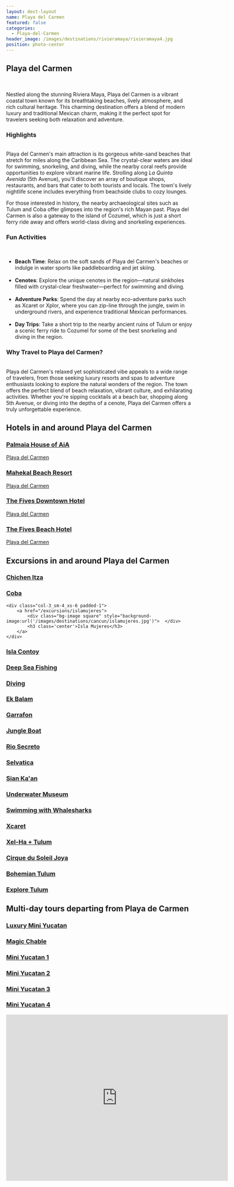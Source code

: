 ```yaml
---
layout: dest-layout
name: Playa del Carmen
featured: false
categories:
  - Playa-del-Carmen
header_image: /images/destinations/rivieramaya/rivieramaya4.jpg
position: photo-center
---
```


## Playa del Carmen  
&nbsp;  

Nestled along the stunning Riviera Maya, Playa del Carmen is a vibrant coastal town known for its breathtaking beaches, lively atmosphere, and rich cultural heritage. This charming destination offers a blend of modern luxury and traditional Mexican charm, making it the perfect spot for travelers seeking both relaxation and adventure.

### Highlights  
&nbsp;  
Playa del Carmen's main attraction is its gorgeous white-sand beaches that stretch for miles along the Caribbean Sea. The crystal-clear waters are ideal for swimming, snorkeling, and diving, while the nearby coral reefs provide opportunities to explore vibrant marine life. Strolling along *La Quinta Avenida* (5th Avenue), you'll discover an array of boutique shops, restaurants, and bars that cater to both tourists and locals. The town's lively nightlife scene includes everything from beachside clubs to cozy lounges.

For those interested in history, the nearby archaeological sites such as Tulum and Coba offer glimpses into the region's rich Mayan past. Playa del Carmen is also a gateway to the island of Cozumel, which is just a short ferry ride away and offers world-class diving and snorkeling experiences.

### Fun Activities  
&nbsp;  
- **Beach Time**: Relax on the soft sands of Playa del Carmen's beaches or indulge in water sports like paddleboarding and jet skiing.  
&nbsp;  
- **Cenotes**: Explore the unique cenotes in the region—natural sinkholes filled with crystal-clear freshwater—perfect for swimming and diving.  
&nbsp;  
- **Adventure Parks**: Spend the day at nearby eco-adventure parks such as Xcaret or Xplor, where you can zip-line through the jungle, swim in underground rivers, and experience traditional Mexican performances.  
&nbsp;  
- **Day Trips**: Take a short trip to the nearby ancient ruins of Tulum or enjoy a scenic ferry ride to Cozumel for some of the best snorkeling and diving in the region.  

### Why Travel to Playa del Carmen?  
&nbsp;  
Playa del Carmen's relaxed yet sophisticated vibe appeals to a wide range of travelers, from those seeking luxury resorts and spas to adventure enthusiasts looking to explore the natural wonders of the region. The town offers the perfect blend of beach relaxation, vibrant culture, and exhilarating activities. Whether you're sipping cocktails at a beach bar, shopping along 5th Avenue, or diving into the depths of a cenote, Playa del Carmen offers a truly unforgettable experience.

## Hotels in and around Playa del Carmen

<section class='grid'>

<div class="col-3_sm-4_xs-6 padded-1">
    <a href="/hotels/palmaia">
        <div class="bg-image square" style="background-image:url('/images/hotels/palmaia/palmaia3.jpg')">  </div>
        <h3 class='center'>Palmaia House of AiA</h3> 
        <p class='center'>Playa del Carmen</p>        
    </a>  
</div>

<div class="col-3_sm-4_xs-6 padded-1">
    <a href="/hotels/mahekal">
        <div class="bg-image square" style="background-image:url('/images/hotels/mahekal/mahekal1.jpg')"></div>
        <h3 class="center">Mahekal Beach Resort</h3>
        <p class='center'>Playa del Carmen</p> 
    </a>
</div>

<div class="col-3_sm-4_xs-6 padded-1">
    <a href="/hotels/fivesdowntown">
        <div class="bg-image square" style="background-image:url('/images/hotels/fivesdowntown/fivesdowntown1.jpg')" ></div>
        <h3 class="center">The Fives Downtown Hotel</h3>
        <p class="center">Playa del Carmen</p>
    </a>
</div>

<div class="col-3_sm-4_xs-6 padded-1">
    <a href="/hotels/fivesbeach">
        <div class="bg-image square" style="background-image:url('/images/hotels/fivesbeach/fivesbeach3.jpg')" ></div>
        <h3 class="center"> The Fives Beach Hotel</h3>
        <p class="center"> Playa del Carmen</p>
    </a>
</div>

</section>


## Excursions in and around Playa del Carmen

<section class='grid'>
<div class="col-3_sm-4_xs-6 padded-1">
    <a href="/excursions/chichenexc">
        <div class="bg-image square" style="background-image:url('/images/destinations/yucatan/yucatan2.jpg')">  </div>
        <h3 class='center'>Chichen Itza</h3>        
    </a>  
</div>

<div class="col-3_sm-4_xs-6 padded-1">
    <a href="/excursions/cobaexc">
        <div class="bg-image square" style="background-image:url('/images/destinations/cancun/cancun7.jpg')">  </div>
        <h3 class='center'>Coba</h3>        
    </a>  
</div>

    <div class="col-3_sm-4_xs-6 padded-1">
        <a href="/excursions/islamujeres">
            <div class="bg-image square" style="background-image:url('/images/destinations/cancun/islamujeres.jpg')">  </div>
            <h3 class='center'>Isla Mujeres</h3>        
        </a>  
    </div>

<div class="col-3_sm-4_xs-6 padded-1">
    <a href="/excursions/contoyexc">
        <div class="bg-image square" style="background-image:url('/images/destinations/cancun/cancun3.jpg')">  </div>
        <h3 class='center'>Isla Contoy</h3>        
    </a>  
</div>

<div class="col-3_sm-4_xs-6 padded-1">
    <a href="/excursions/deepseaexc">
        <div class="bg-image square" style="background-image:url('/images/destinations/cancun/cancun8.jpg')">  </div>
        <h3 class='center'>Deep Sea Fishing</h3>        
    </a>  
</div>

<div class="col-3_sm-4_xs-6 padded-1">
    <a href="/excursions/divingexc">
        <div class="bg-image square" style="background-image:url('/images/destinations/cancun/cancun6.jpg')">  </div>
        <h3 class='center'>Diving</h3>        
    </a>  
</div>

<div class="col-3_sm-4_xs-6 padded-1">
    <a href="/excursions/ekbalamexc">
        <div class="bg-image square" style="background-image:url('/images/destinations/yucatan/yucatan1.jpg')">  </div>
        <h3 class='center'>Ek Balam</h3>        
    </a>  
</div>

<div class="col-3_sm-4_xs-6 padded-1">
    <a href="/excursions/garrafonexc">
        <div class="bg-image square" style="background-image:url('/images/destinations/cancun/cancun1.jpg')">  </div>
        <h3 class='center'>Garrafon</h3>        
    </a>  
</div>

<div class="col-3_sm-4_xs-6 padded-1">
    <a href="/excursions/jungleboatexc">
        <div class="bg-image square" style="background-image:url('/images/destinations/cancun/cancun9.jpg')">  </div>
        <h3 class='center'>Jungle Boat</h3>        
    </a>  
</div>

<div class="col-3_sm-4_xs-6 padded-1">
    <a href="/excursions/riosecreto">
        <div class="bg-image square" style="background-image:url('/images/destinations/rivieramaya/riosecreto.jpg')">  </div>
        <h3 class='center'>Rio Secreto</h3>        
    </a>  
</div>

<div class="col-3_sm-4_xs-6 padded-1">
    <a href="/excursions/selvatica">
        <div class="bg-image square" style="background-image:url('/images/destinations/rivieramaya/selvatica.jpg')">  </div>
        <h3 class='center'>Selvatica</h3>        
    </a>  
</div>

<div class="col-3_sm-4_xs-6 padded-1">
    <a href="/excursions/siankaanexc">
        <div class="bg-image square" style="background-image:url('/images/hotels/chablecasa/chablecasa1.jpeg')">  </div>
        <h3 class='center'>Sian Ka'an</h3>        
    </a>  
</div>

<div class="col-3_sm-4_xs-6 padded-1">
    <a href="/excursions/underwaterexc">
        <div class="bg-image square" style="background-image:url('/images/destinations/cancun/cancun10.jpg')">  </div>
        <h3 class='center'>Underwater Museum</h3>        
    </a>  
</div>

<div class="col-3_sm-4_xs-6 padded-1">
    <a href="/excursions/whalesharkexc">
        <div class="bg-image square" style="background-image:url('/images/destinations/cancun/cancun11.jpg')">  </div>
        <h3 class='center'>Swimming with Whalesharks</h3>        
    </a>  
</div>

<div class="col-3_sm-4_xs-6 padded-1">
    <a href="/excursions/xcaretexc">
        <div class="bg-image square" style="background-image:url('/images/destinations/rivieramaya/xcaret.jpg')">  </div>
        <h3 class='center'>Xcaret</h3>        
    </a>  
</div>

<div class="col-3_sm-4_xs-6 padded-1">
    <a href="/excursions/xelhaexc">
        <div class="bg-image square" style="background-image:url('/images/destinations/rivieramaya/rivieramaya8.jpg')">  </div>
        <h3 class='center'>Xel-Ha + Tulum</h3>        
    </a>  
</div>

<div class="col-3_sm-4_xs-6 padded-1">
    <a href="/excursions/joya">
        <div class="bg-image square" style="background-image:url('/images/destinations/cancun/joya.webp')">  </div>
        <h3 class='center'>Cirque du Soleil Joya</h3>        
    </a>  
</div>

<div class="col-3_sm-4_xs-6 padded-1">
    <a href="/excursions/bohemian">
        <div class="bg-image square" style="background-image:url('/images/destinations/cancun/bohemian.jpg')">  </div>
        <h3 class='center'>Bohemian Tulum</h3>        
    </a>  
</div>

<div class="col-3_sm-4_xs-6 padded-1">
    <a href="/excursions/exploretulum">
        <div class="bg-image square" style="background-image:url('/images/destinations/cancun/coba.jpg')">  </div>
        <h3 class='center'>Explore Tulum</h3>        
    </a>  
</div>

</section>

## Multi-day tours departing from Playa de Carmen

<section class='grid'>
<div class="col-3_sm-4_xs-6 padded-1">
    <a href="/tours/luxminiyuc">
        <div class="bg-image square" style="background-image:url('/images/destinations/merida/merida8.jpg')">  </div>
        <h3 class='center'>Luxury Mini Yucatan</h3>        
    </a>  
</div>

<div class="col-3_sm-4_xs-6 padded-1">
    <a href="/tours/magicchable">
        <div class="bg-image square" style="background-image:url('/images/tours/magic2.png')">  </div>
        <h3 class='center'>Magic Chable</h3>        
    </a>  
</div>

<div class="col-3_sm-4_xs-6 padded-1">
    <a href="/tours/miniyuc1">
        <div class="bg-image square" style="background-image:url('/images/destinations/yucatan/yucatan2.jpg')">  </div>
        <h3 class='center'>Mini Yucatan 1</h3>        
    </a>  
</div>

<div class="col-3_sm-4_xs-6 padded-1">
    <a href="/tours/miniyuc2">
        <div class="bg-image square" style="background-image:url('/images/destinations/yucatan/yucatan4.jpg')">  </div>
        <h3 class='center'>Mini Yucatan 2</h3>        
    </a>  
</div>

<div class="col-3_sm-4_xs-6 padded-1">
    <a href="/tours/miniyuc3">
        <div class="bg-image square" style="background-image:url('/images/destinations/yucatan/yucatan5.jpg')">  </div>
        <h3 class='center'>Mini Yucatan 3</h3>        
    </a>  
</div>

<div class="col-3_sm-4_xs-6 padded-1">
    <a href="/tours/miniyuc4">
        <div class="bg-image square" style="background-image:url('/images/destinations/merida/merida4.jpg')">  </div>
        <h3 class='center'>Mini Yucatan 4</h3>        
    </a>  
</div>

<div class='map-container center margin-1'>

<iframe src="https://www.google.com/maps/embed?pb=!1m18!1m12!1m3!1d59733.078034463564!2d-87.12127101894534!3d20.656663025236778!2m3!1f0!2f0!3f0!3m2!1i1024!2i768!4f13.1!3m3!1m2!1s0x8f4e4323d22d4e61%3A0xe8c10b783bab4adc!2sPlaya%20del%20Carmen%2C%20Q.R.%2C%20M%C3%A9xico!5e0!3m2!1ses!2ses!4v1739389707925!5m2!1ses!2ses" width="600" height="450" style="border:0;" allowfullscreen="" loading="lazy" referrerpolicy="no-referrer-when-downgrade"></iframe>

</div>

</section>